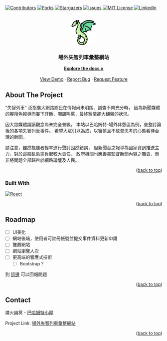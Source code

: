 <!-- Improved compatibility of back to top link: See: https://github.com/othneildrew/Best-README-Template/pull/73 -->
<a name="readme-top"></a>
<!--
*** Thanks for checking out the Best-README-Template. If you have a suggestion
*** that would make this better, please fork the repo and create a pull request
*** or simply open an issue with the tag "enhancement".
*** Don't forget to give the project a star!
*** Thanks again! Now go create something AMAZING! :D
-->



<!-- PROJECT SHIELDS -->
<!--
*** I'm using markdown "reference style" links for readability.
*** Reference links are enclosed in brackets [ ] instead of parentheses ( ).
*** See the bottom of this document for the declaration of the reference variables
*** for contributors-url, forks-url, etc. This is an optional, concise syntax you may use.
*** https://www.markdownguide.org/basic-syntax/#reference-style-links
-->
[![Contributors][contributors-shield]][contributors-url]
[![Forks][forks-shield]][forks-url]
[![Stargazers][stars-shield]][stars-url]
[![Issues][issues-shield]][issues-url]
[![MIT License][license-shield]][license-url]
[![LinkedIn][linkedin-shield]][linkedin-url]



<!-- PROJECT LOGO -->
<br />
<div align="center">
  <a href="https://github.com/determinationlove/React_BahaTrain">
    <img src="/public/img/baha_icon.png" alt="Logo" width="80" height="80">
  </a>

  <h3 align="center">場外失智列車彙整網站</h3>

  <p align="center">
    <a href="https://github.com/determinationlove/React_BahaTrain"><strong>Explore the docs »</strong></a>
    <br />
    <br />
    <a href="https://github.com/determinationlove/React_BahaTrain">View Demo</a>
    ·
    <a href="https://github.com/determinationlove/React_BahaTrain/issues">Report Bug</a>
    ·
    <a href="https://github.com/determinationlove/React_BahaTrain/issues">Request Feature</a>
  </p>
</div>


<!-- ABOUT THE PROJECT -->
## About The Project

"失智列車" 泛指廣大網路鄉民在情報尚未明朗、調查不夠充分時，
因為新聞媒體的腥羶色報導而妄下評斷、嘲諷叫罵，最終案情卻大翻盤的狀況。

因大眾媒體識讀觀念尚未完全普級，
本站以巴哈姆特-場外休憩區為例，彙整討論板的各項失智列車事件。
希望大眾引以為戒，以審慎且不放棄思考的心態看待台灣的新聞。

請注意，雖然視聽者輕率進行聲討固然錯誤，
但新聞台之報導為國家資訊推送主力，對於這般亂象需負起較大責任，
政府機關也應善盡監督新聞內容之職責，而非將問題全部歸咎於網路論壇及人民。

<p align="right">(<a href="#readme-top">back to top</a>)</p>



### Built With

[![React][React.js]][React-url]
<!--* [![Bootstrap][Bootstrap.com]][Bootstrap-url]-->
<!--* [![JQuery][JQuery.com]][JQuery-url]-->

<p align="right">(<a href="#readme-top">back to top</a>)</p>

<!-- ROADMAP -->
## Roadmap

- [ ] UI美化
- [ ] 網站後端，使用者可註冊帳號並提交事件資料更新申請
- [ ] 推薦網站
- [ ] 網站瀏覽人次
- [ ] 更高端的響應式技術
    - [ ] Bootstrap？

到 [這邊](https://github.com/determinationlove/React_BahaTrain/issues) 可以回報問題

<p align="right">(<a href="#readme-top">back to top</a>)</p>


<!-- LICENSE 
## License

Distributed under the MIT License. See `LICENSE.txt` for more information.

<p align="right">(<a href="#readme-top">back to top</a>)</p>
-->


<!-- CONTACT -->
## Contact

燐火幽冥 - [巴哈姆特小屋](https://home.gamer.com.tw/homeindex.php?owner=guiltyghost)

Project Link: [場外失智列車彙整網站](https://github.com/determinationlove/React_BahaTrain)

<p align="right">(<a href="#readme-top">back to top</a>)</p>



<!-- ACKNOWLEDGMENTS 
## Acknowledgments

Use this space to list resources you find helpful and would like to give credit to. I've included a few of my favorites to kick things off!

* [Choose an Open Source License](https://choosealicense.com)
* [GitHub Emoji Cheat Sheet](https://www.webpagefx.com/tools/emoji-cheat-sheet)
* [Malven's Flexbox Cheatsheet](https://flexbox.malven.co/)
* [Malven's Grid Cheatsheet](https://grid.malven.co/)
* [Img Shields](https://shields.io)
* [GitHub Pages](https://pages.github.com)
* [Font Awesome](https://fontawesome.com)
* [React Icons](https://react-icons.github.io/react-icons/search)

<p align="right">(<a href="#readme-top">back to top</a>)</p>
-->


<!-- MARKDOWN LINKS & IMAGES -->
<!-- https://www.markdownguide.org/basic-syntax/#reference-style-links -->
[contributors-shield]: https://img.shields.io/github/contributors/determinationlove/React_BahaTrain.svg?style=for-the-badge
[contributors-url]: https://github.com/determinationlove/React_BahaTrain/graphs/contributors
[forks-shield]: https://img.shields.io/github/forks/determinationlove/React_BahaTrain.svg?style=for-the-badge
[forks-url]: https://github.com/determinationlove/React_BahaTrain/network/members
[stars-shield]: https://img.shields.io/github/stars/determinationlove/React_BahaTrain.svg?style=for-the-badge
[stars-url]: https://github.com/determinationlove/React_BahaTrain/stargazers
[issues-shield]: https://img.shields.io/github/issues/determinationlove/React_BahaTrain.svg?style=for-the-badge
[issues-url]: https://github.com/determinationlove/React_BahaTrain/issues
[license-shield]: https://img.shields.io/github/license/determinationlove/React_BahaTrain.svg?style=for-the-badge
[license-url]: https://github.com/determinationlove/React_BahaTrain/blob/master/LICENSE.txt
[linkedin-shield]: https://img.shields.io/badge/-LinkedIn-black.svg?style=for-the-badge&logo=linkedin&colorB=555
[linkedin-url]: https://linkedin.com/in/othneildrew
[product-screenshot]: images/screenshot.png
[Next.js]: https://img.shields.io/badge/next.js-000000?style=for-the-badge&logo=nextdotjs&logoColor=white
[Next-url]: https://nextjs.org/
[React.js]: https://img.shields.io/badge/React-20232A?style=for-the-badge&logo=react&logoColor=61DAFB
[React-url]: https://reactjs.org/
[Vue.js]: https://img.shields.io/badge/Vue.js-35495E?style=for-the-badge&logo=vuedotjs&logoColor=4FC08D
[Vue-url]: https://vuejs.org/
[Angular.io]: https://img.shields.io/badge/Angular-DD0031?style=for-the-badge&logo=angular&logoColor=white
[Angular-url]: https://angular.io/
[Svelte.dev]: https://img.shields.io/badge/Svelte-4A4A55?style=for-the-badge&logo=svelte&logoColor=FF3E00
[Svelte-url]: https://svelte.dev/
[Laravel.com]: https://img.shields.io/badge/Laravel-FF2D20?style=for-the-badge&logo=laravel&logoColor=white
[Laravel-url]: https://laravel.com
[Bootstrap.com]: https://img.shields.io/badge/Bootstrap-563D7C?style=for-the-badge&logo=bootstrap&logoColor=white
[Bootstrap-url]: https://getbootstrap.com
[JQuery.com]: https://img.shields.io/badge/jQuery-0769AD?style=for-the-badge&logo=jquery&logoColor=white
[JQuery-url]: https://jquery.com 
